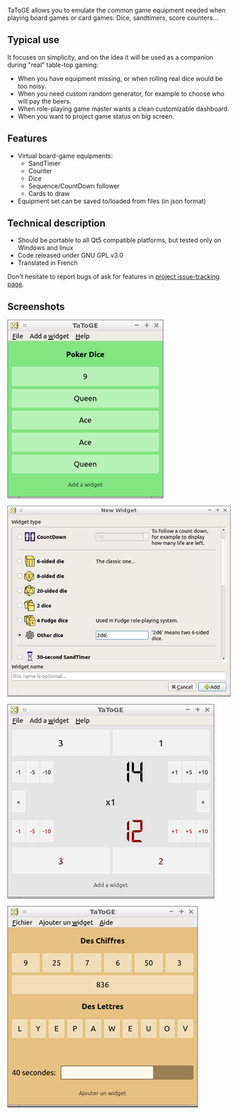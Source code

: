 TaToGE allows you to emulate the common game equipment needed when playing board games or card games: Dice, sandtimers, score counters...

## Typical use

It focuses on simplicity, and on the idea it will be used as a companion during "real" table-top gaming:

- When you have equipment missing, or when rolling real dice would be too noisy.
- When you need custom random generator, for example to choose who will pay the beers.
- When role-playing game master wants a clean customizable dashboard.
- When you want to project game status on big screen.

## Features

- Virtual board-game equipments:
  - SandTimer
  - Counter
  - Dice
  - Sequence/CountDown follower
  - Cards to draw
- Equipment set can be saved to/loaded from files (in json format)

## Technical description

- Should be portable to all Qt5 compatible platforms, but tested only on Windows and linux
- Code released under GNU GPL v3.0
- Translated in French

Don't hesitate to report bugs of ask for features in [project issue-tracking page](https://github.com/quasart/TaToGE/issues).

## Screenshots

![Screenshot](screenshots/pokerdice.png)

![Screenshot](screenshots/AddDialog.png)

![Screenshot](screenshots/backgammon.png)

![Screenshot](screenshots/chiffres_lettres.png)


